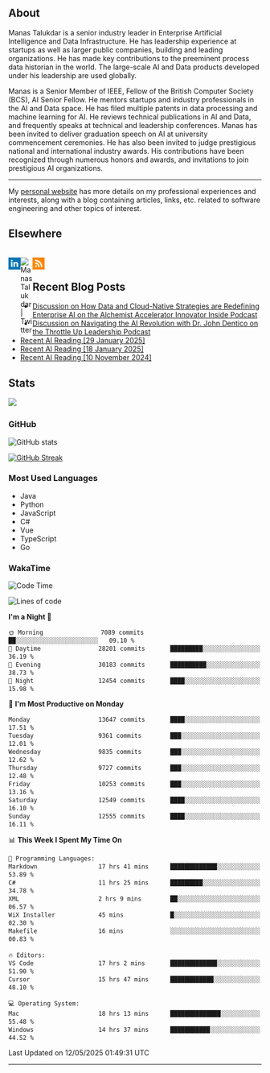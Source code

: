 ## About

Manas Talukdar is a senior industry leader in Enterprise Artificial Intelligence and Data Infrastructure. He has leadership experience at startups as well as larger public companies, building and leading organizations. He has made key contributions to the preeminent process data historian in the world. The large-scale AI and Data products developed under his leadership are used globally.

Manas is a Senior Member of IEEE, Fellow of the British Computer Society (BCS), AI Senior Fellow. He mentors startups and industry professionals in the AI and Data space. He has filed multiple patents in data processing and machine learning for AI. He reviews technical publications in AI and Data, and frequently speaks at technical and leadership conferences. Manas has been invited to deliver graduation speech on AI at university commencement ceremonies. He has also been invited to judge prestigious national and international industry awards. His contributions have been recognized through numerous honors and awards, and invitations to join prestigious AI organizations.

---

My [personal website](https://manastalukdar.github.io/) has more details on my professional experiences and interests, along with a blog containing articles, links, etc. related to software engineering and other topics of interest.

## Elsewhere

</br>

<a href="https://www.linkedin.com/in/manastalukdar" target="_blank">
  <img align="left" alt="Manas Talukdar | Linkedin" width="24px" src="https://raw.githubusercontent.com/edent/SuperTinyIcons/master/images/svg/linkedin.svg" />
</a>
<a href="https://www.twitter.com/manastalukdar" target="_blank">
  <img align="left" alt="Manas Talukdar | Twitter" width="24px" src="https://github.com/TheDudeThatCode/TheDudeThatCode/blob/master/Assets/Twitter.svg" />
</a>
<a href="https://manastalukdar.github.io/" target="_blank">
  <img align="left" alt="Manas Talukdar | Website" width="24px" src="https://github.com/edent/SuperTinyIcons/blob/master/images/svg/rss.svg" />
</a>

</br>

## Recent Blog Posts

<!-- BLOG:START -->
- [Discussion on How Data and Cloud-Native Strategies are Redefining Enterprise AI on the Alchemist Accelerator Innovator Inside Podcast](https://manastalukdar.github.io/blog/2025/03/18/discussion-data-enterprise-ai-alchemist-accelerator-innovators-inside-podcast/)
- [Discussion on Navigating the AI Revolution with Dr. John Dentico on the Throttle Up Leadership Podcast](https://manastalukdar.github.io/blog/2025/03/07/discussion-ai-dr-john-dentico-throttle-up-leadership-podcast/)
- [Recent AI Reading [29 January 2025]](https://manastalukdar.github.io/blog/2025/01/29/recent-ai-reading-29-january-2025/)
- [Recent AI Reading [18 January 2025]](https://manastalukdar.github.io/blog/2025/01/18/recent-ai-reading-18-january-2025/)
- [Recent AI Reading [10 November 2024]](https://manastalukdar.github.io/blog/2024/11/10/recent-ai-reading-10-november-2024/)
<!-- BLOG:END -->

## Stats

![](https://komarev.com/ghpvc/?username=manastalukdar)

### GitHub

![GitHub stats](https://github-readme-stats.vercel.app/api?username=manastalukdar&show_icons=true&hide_border=true&hide_rank=true&hide_title=true&icon_color=79ff97&text_color=cecac3&bg_color=4d4b4b)

[![GitHub Streak](https://streak-stats.demolab.com?user=manastalukdar&hide_border=true&border_radius=4&date_format=M%20j%5B%2C%20Y%5D&background=4D4B4B)](https://git.io/streak-stats)

### Most Used Languages

- Java
- Python
- JavaScript
- C#
- Vue
- TypeScript
- Go

<!--
![Top Langs](https://github-readme-stats.vercel.app/api/top-langs/?username=manastalukdar&layout=compact&hide_border=true&hide_title=true&icon_color=79ff97&text_color=cecac3&bg_color=4d4b4b)
-->

### WakaTime

<!--START_SECTION:waka-->
![Code Time](http://img.shields.io/badge/Code%20Time-5%2C587%20hrs%2019%20mins-blue)

![Lines of code](https://img.shields.io/badge/From%20Hello%20World%20I%27ve%20Written-22.7%20million%20lines%20of%20code-blue)

**I'm a Night 🦉** 

```text
🌞 Morning                7089 commits        ██░░░░░░░░░░░░░░░░░░░░░░░   09.10 % 
🌆 Daytime                28201 commits       █████████░░░░░░░░░░░░░░░░   36.19 % 
🌃 Evening                30183 commits       ██████████░░░░░░░░░░░░░░░   38.73 % 
🌙 Night                  12454 commits       ████░░░░░░░░░░░░░░░░░░░░░   15.98 % 
```
📅 **I'm Most Productive on Monday** 

```text
Monday                   13647 commits       ████░░░░░░░░░░░░░░░░░░░░░   17.51 % 
Tuesday                  9361 commits        ███░░░░░░░░░░░░░░░░░░░░░░   12.01 % 
Wednesday                9835 commits        ███░░░░░░░░░░░░░░░░░░░░░░   12.62 % 
Thursday                 9727 commits        ███░░░░░░░░░░░░░░░░░░░░░░   12.48 % 
Friday                   10253 commits       ███░░░░░░░░░░░░░░░░░░░░░░   13.16 % 
Saturday                 12549 commits       ████░░░░░░░░░░░░░░░░░░░░░   16.10 % 
Sunday                   12555 commits       ████░░░░░░░░░░░░░░░░░░░░░   16.11 % 
```


📊 **This Week I Spent My Time On** 

```text
💬 Programming Languages: 
Markdown                 17 hrs 41 mins      █████████████░░░░░░░░░░░░   53.89 % 
C#                       11 hrs 25 mins      █████████░░░░░░░░░░░░░░░░   34.78 % 
XML                      2 hrs 9 mins        ██░░░░░░░░░░░░░░░░░░░░░░░   06.57 % 
WiX Installer            45 mins             █░░░░░░░░░░░░░░░░░░░░░░░░   02.30 % 
Makefile                 16 mins             ░░░░░░░░░░░░░░░░░░░░░░░░░   00.83 % 

🔥 Editors: 
VS Code                  17 hrs 2 mins       █████████████░░░░░░░░░░░░   51.90 % 
Cursor                   15 hrs 47 mins      ████████████░░░░░░░░░░░░░   48.10 % 

💻 Operating System: 
Mac                      18 hrs 13 mins      ██████████████░░░░░░░░░░░   55.48 % 
Windows                  14 hrs 37 mins      ███████████░░░░░░░░░░░░░░   44.52 % 
```


 Last Updated on 12/05/2025 01:49:31 UTC
<!--END_SECTION:waka-->

---

<!--

**manastalukdar/manastalukdar** is a ✨ _special_ ✨ repository because its `README.md` (this file) appears on your GitHub profile.

Here are some ideas to get you started:

- 🔭 I’m currently working on ...
- 🌱 I’m currently learning ...
- 👯 I’m looking to collaborate on ...
- 🤔 I’m looking for help with ...
- 💬 Ask me about ...
- 📫 How to reach me: ...
- 😄 Pronouns: ...
- ⚡ Fun fact: ...
-->

